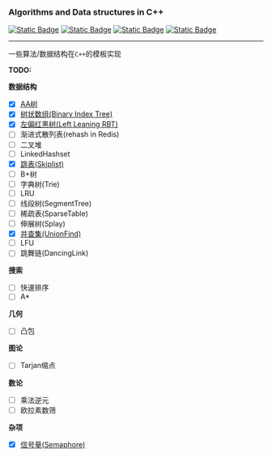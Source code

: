 ###  Algorithms and Data structures in C++

[![Static Badge](https://img.shields.io/badge/license-MIT-blue?logo=git&logoColor=%20)]() [![Static Badge](https://img.shields.io/badge/C%2B%2B-17-green?logo=cplusplus&logoColor=blue)]() [![Static Badge](https://img.shields.io/badge/cmake-3.22%2B-green?logo=cmake&logoColor=deepskyblue)]() [![Static Badge](https://img.shields.io/badge/compiler-x86%20MSVC%2019.29%2B-green?logo=compilerexplorer)]() 

---
一些算法/数据结构在`C++`的模板实现

**TODO:**

**数据结构**

- [x] [AA树](data-structure/AA_treeset.hpp)
- [x] [树状数组(Binary Index Tree)](data-structure/binary_index_tree.hpp)
- [x] [左偏红黑树(Left Leaning RBT)](data-structure/left_leaning_red_black_treeset.hpp)
- [ ] 渐进式散列表(rehash in Redis)
- [ ] 二叉堆
- [ ] LinkedHashset
- [x] [跳表(Skiplist)](data-structure/skiplist.hpp)
- [ ] B+树
- [ ] 字典树(Trie)
- [ ] LRU
- [ ] 线段树(SegmentTree)
- [ ] 稀疏表(SparseTable)
- [ ] 伸展树(Splay)
- [x] [并查集(UnionFind)](data-structure/union_find.hpp)
- [ ] LFU
- [ ] 跳舞链(DancingLink)

**搜索**

- [ ] 快速排序
- [ ] A*

**几何**

+ [ ] 凸包

**图论**

- [ ] Tarjan缩点

**数论**

- [ ] 乘法逆元
- [ ] 欧拉素数筛

**杂项**

+ [x] [信号量(Semaphore)](util/semaphore.hpp)